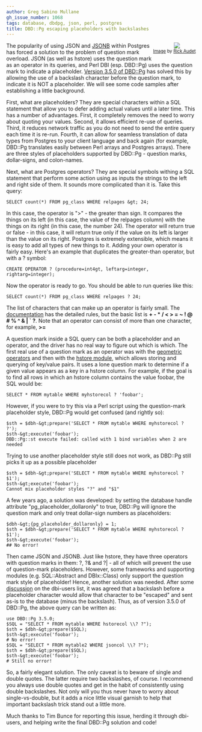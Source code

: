```yaml
---
author: Greg Sabino Mullane
gh_issue_number: 1068
tags: database, dbdpg, json, perl, postgres
title: DBD::Pg escaping placeholders with backslashes
---
```


<div class="separator" style="clear: both; float: right; margin-bottom: 1em; text-align: center;"><a href="/blog/2015/01/12/dbdpg-escaping-placeholders-with/image-0-big.jpeg" imageanchor="1" style="clear: right; margin-left: 1em;"><img border="0" src="/blog/2015/01/12/dbdpg-escaping-placeholders-with/image-0.jpeg"/></a>
<br/><small><a href="https://flic.kr/p/4vUdLJ">Image</a> by <a href="https://www.flickr.com/photos/spine/">Rick Audet</a></small></div>

The popularity of using JSON and [JSONB](http://www.depesz.com/2014/03/25/waiting-for-9-4-introduce-jsonb-a-structured-format-for-storing-json/) within Postgres has forced a solution to the problem of question mark overload. JSON (as well as hstore) uses the question mark as an operator in its queries, and Perl DBI (esp. DBD::Pg) uses the question mark to indicate a placeholder. [Version 3.5.0 of DBD::Pg](http://search.cpan.org/dist/DBD-Pg/
) has solved this by allowing the use of a backslash character before the question mark, to indicate it is NOT a placeholder. We will see some code samples after establishing a little background.

First, what are placeholders? They are special characters within a SQL statement that allow you to defer adding actual values until a later time. This has a number of advantages. First, it completely removes the need to worry about quoting your values. Second, it allows efficient re-use of queries. Third, it reduces network traffic as you do not need to send the entire query each time it is re-run. Fourth, it can allow for seamless translation of data types from Postgres to your client language and back again (for example, DBD::Pg translates easily between Perl arrays and Postgres arrays). There are three styles of placeholders supported by DBD::Pg - question marks, dollar-signs, and colon-names.

Next, what are Postgres operators? They are special symbols withing a SQL statement that perform some action using as inputs the strings to the left and right side of them. It sounds more complicated than it is. Take this query:

```
SELECT count(*) FROM pg_class WHERE relpages &gt; 24;
```

In this case, the operator is ">" - the greater than sign. It compares the things on its left (in this case, the value of the relpages column) with the things on its right (in this case, the number 24). The operator will return true or false - in this case, it will return true only if the value on its left is larger than the value on its right. Postgres is extremely extensible, which means it is easy to add all types of new things to it. Adding your own operator is fairly easy. Here's an example that duplicates the greater-than operator, but with a ? symbol:

```
CREATE OPERATOR ? (procedure=int4gt, leftarg=integer, rightarg=integer);
```

Now the operator is ready to go. You should be able to run queries like this:

```
SELECT count(*) FROM pg_class WHERE relpages ? 24;
```

The list of characters that can make up an operator is fairly small. The [documentation](http://www.postgresql.org/docs/9.4/static/sql-createoperator.html) has the detailed rules, but the basic list is **+ - * / < > = ~ ! @ # % ^ &amp; | ` ?**. Note that an operator can consist of more than one character, for example, **>=**

A question mark inside a SQL query can be both a placeholder and an operator, and the driver has no real way to figure out which is which. The first real use of a question mark as an operator was with the [geometric operators](http://www.postgresql.org/docs/current/static/functions-geometry.html) and then with the [hstore module](http://www.postgresql.org/docs/current/static/hstore.html), which allows storing and querying of key/value pairs. It uses a lone question mark to determine if a given value appears as a key in a hstore column. For example, if the goal is to find all rows in which an hstore column contains the value foobar, the SQL would be:

```
SELECT * FROM mytable WHERE myhstorecol ? 'foobar';
```

However, if you were to try this via a Perl script using the question-mark placeholder style, DBD::Pg would get confused (and rightly so):

```
$sth = $dbh-&gt;prepare('SELECT * FROM mytable WHERE myhstorecol ? ?');
$sth-&gt;execute('foobar');
DBD::Pg::st execute failed: called with 1 bind variables when 2 are needed
```

Trying to use another placeholder style still does not work, as DBD::Pg still picks it up as a possible placeholder

```
$sth = $dbh-&gt;prepare('SELECT * FROM mytable WHERE myhstorecol ? $1');
$sth-&gt;execute('foobar');
Cannot mix placeholder styles "?" and "$1"
```

A few years ago, a solution was developed: by setting the database handle attribute "pg_placeholder_dollaronly" to true, DBD::Pg will ignore the question mark and only treat dollar-sign numbers as placeholders:

```
$dbh-&gt;{pg_placeholder_dollaronly} = 1;
$sth = $dbh-&gt;prepare('SELECT * FROM mytable WHERE myhstorecol ? $1');
$sth-&gt;execute('foobar');
## No error!
```

Then came JSON and JSONB. Just like hstore, they have three operators with question marks in them: ?, ?&amp; and ?| - all of which will prevent the use of question-mark placeholders. However, some frameworks and supporting modules (e.g. SQL::Abstract and DBIx::Class) only support the question mark style of placeholder! Hence, another solution was needed. After some [discussion](http://codeverge.com/perl.dbi.users/escaping-placeholders-take-2/2026098) on the dbi-users list, it was agreed that a backslash before a placeholder character would allow that character to be "escaped" and sent as-is to the database (minus the backslash). Thus, as of version 3.5.0 of DBD::Pg, the above query can be written as:

```
use DBD::Pg 3.5.0;
$SQL = "SELECT * FROM mytable WHERE hstorecol \\? ?");
$sth = $dbh-&gt;prepare($SQL);
$sth-&gt;execute('foobar');
# No error!
$SQL = "SELECT * FROM mytable2 WHERE jsoncol \\? ?");
$sth = $dbh-&gt;prepare($SQL);
$sth-&gt;execute('foobar');
# Still no error!
```

So, a fairly elegant solution. The only caveat is to beware of single and double quotes. The latter require two backslashes, of course. I recommend you always use double quotes and get in the habit of consistently using double backslashes. Not only will you thus never have to worry about single-vs-double, but it adds a nice little visual garnish to help that important backslash trick stand out a little more.

Much thanks to Tim Bunce for reporting this issue, herding it through dbi-users, and helping write the final DBD::Pg solution and code!
